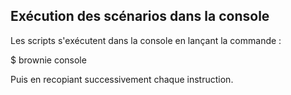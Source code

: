 ## Exécution des scénarios dans la console

Les scripts s'exécutent dans la console en lançant la commande :

  $ brownie console

Puis en recopiant successivement chaque instruction.
